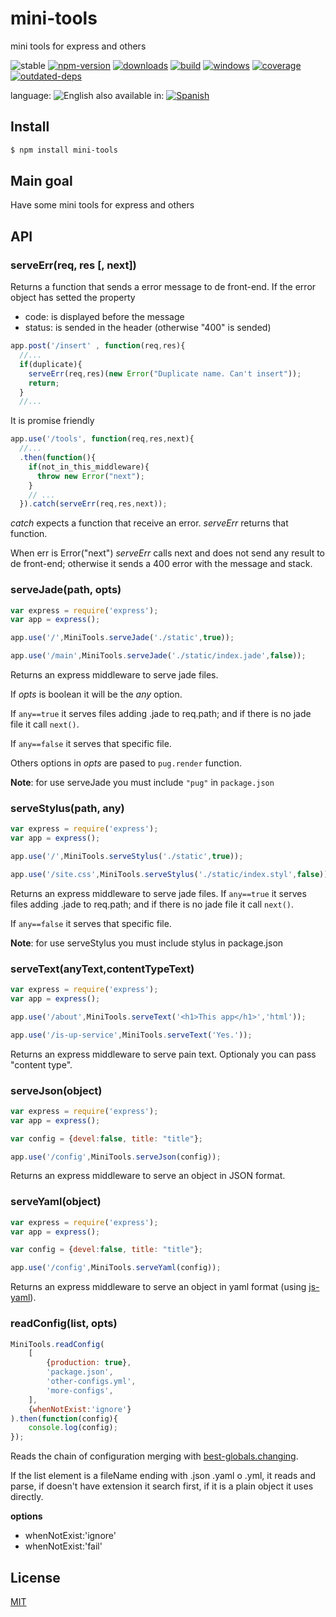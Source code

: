 # mini-tools
mini tools for express and others


![stable](https://img.shields.io/badge/stability-stable-blue.svg)
[![npm-version](https://img.shields.io/npm/v/mini-tools.svg)](https://npmjs.org/package/mini-tools)
[![downloads](https://img.shields.io/npm/dm/mini-tools.svg)](https://npmjs.org/package/mini-tools)
[![build](https://github.com/codenautas/mini-tools/workflows/Node.js%20CI/badge.svg)](https://github.com/codenautas/mini-tools/actions?query=workflow%3A%22Node.js+CI%22)
[![windows](https://ci.appveyor.com/api/projects/status/github/codenautas/mini-tools?svg=true)](https://ci.appveyor.com/project/codenautas/mini-tools)
[![coverage](https://img.shields.io/coveralls/codenautas/mini-tools/master.svg)](https://coveralls.io/r/codenautas/mini-tools)
[![outdated-deps](https://img.shields.io/github/issues-search/codenautas/mini-tools?color=9cf&label=outdated-deps&query=is%3Apr%20author%3Aapp%2Fdependabot%20is%3Aopen)](https://github.com/codenautas/mini-tools/pulls/app%2Fdependabot)


language: ![English](https://raw.githubusercontent.com/codenautas/multilang/master/img/lang-en.png)
also available in:
[![Spanish](https://raw.githubusercontent.com/codenautas/multilang/master/img/lang-es.png)](LEEME.md)

## Install

```sh
$ npm install mini-tools
```


## Main goal

Have some mini tools for express and others


## API

### serveErr(req, res [, next])


Returns a function that sends a error message to de front-end.
If the error object has setted the property

  * code: is displayed before the message
  * status: is sended in the header (otherwise "400" is sended)


```js
app.post('/insert' , function(req,res){
  //...
  if(duplicate){
    serveErr(req,res)(new Error("Duplicate name. Can't insert"));
    return;
  }
  //...
```


It is promise friendly


```js
app.use('/tools', function(req,res,next){
  //...
  .then(function(){
    if(not_in_this_middleware){
      throw new Error("next");
    }
    // ...
  }).catch(serveErr(req,res,next));
```


*catch* expects a function that receive an error.
*serveErr* returns that function.

When err is Error("next") *serveErr* calls next and does not send any result to de front-end;
otherwise it sends a 400 error with the message and stack.


### serveJade(path, opts)

```js
var express = require('express');
var app = express();

app.use('/',MiniTools.serveJade('./static',true));

app.use('/main',MiniTools.serveJade('./static/index.jade',false));
```


Returns an express middleware to serve jade files.

If *opts* is boolean it will be the *any* option.

If `any==true` it serves files adding .jade to req.path; and
if there is no jade file it call `next()`.

If `any==false` it serves that specific file.

Others options in *opts* are pased to `pug.render` function.

**Note**: for use serveJade you must include `"pug"` in `package.json`


### serveStylus(path, any)

```js
var express = require('express');
var app = express();

app.use('/',MiniTools.serveStylus('./static',true));

app.use('/site.css',MiniTools.serveStylus('./static/index.styl',false));
```


Returns an express middleware to serve jade files.
If `any==true` it serves files adding .jade to req.path; and
if there is no jade file it call `next()`.

If `any==false` it serves that specific file.

**Note**: for use serveStylus you must include stylus in package.json


### serveText(anyText,contentTypeText)

```js
var express = require('express');
var app = express();

app.use('/about',MiniTools.serveText('<h1>This app</h1>','html'));

app.use('/is-up-service',MiniTools.serveText('Yes.'));
```


Returns an express middleware to serve pain text.
Optionaly you can pass "content type".


### serveJson(object)

```js
var express = require('express');
var app = express();

var config = {devel:false, title: "title"};

app.use('/config',MiniTools.serveJson(config));
```


Returns an express middleware to serve an object in JSON format.


### serveYaml(object)

```js
var express = require('express');
var app = express();

var config = {devel:false, title: "title"};

app.use('/config',MiniTools.serveYaml(config));
```


Returns an express middleware to serve an object in yaml format
(using [js-yaml](https:www.npmjs.com/package/js-yaml)).


### readConfig(list, opts)

```js
MiniTools.readConfig(
    [
        {production: true},
        'package.json',
        'other-configs.yml',
        'more-configs',
    ],
    {whenNotExist:'ignore'}
).then(function(config){
    console.log(config);
});
```


Reads the chain of configuration merging with [best-globals.changing](https://www.npmjs.com/package/best-globals#changingoriginalconfig-changes-options).

If the list element is a fileName ending with .json .yaml o .yml, it reads and parse,
if doesn't have extension it search first,
if it is a plain object it uses directly.

**options**
 * whenNotExist:'ignore'
 * whenNotExist:'fail'


## License


[MIT](LICENSE)

